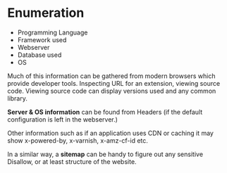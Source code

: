 # Enumeration

* Programming Language
* Framework used
* Webserver
* Database used
* OS

Much of this information can be gathered from modern browsers which provide developer tools. Inspecting URL for an extension, viewing source code. Viewing source code can display versions used and any common library.

**Server & OS information** can be found from Headers \(if the default configuration is left in the webserver.\)

Other information such as if an application uses CDN or caching it may show x-powered-by, x-varnish, x-amz-cf-id etc.

In a similar way, a **sitemap** can be handy to figure out any sensitive Disallow, or at least structure of the website.


